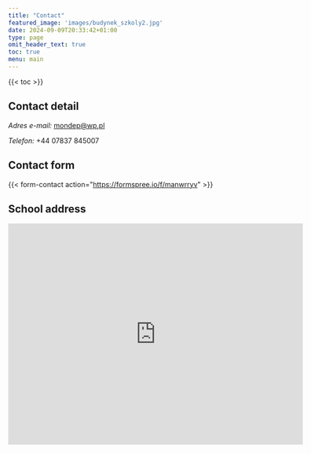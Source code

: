 ```yaml
---
title: "Contact"
featured_image: 'images/budynek_szkoly2.jpg'
date: 2024-09-09T20:33:42+01:00
type: page
omit_header_text: true
toc: true
menu: main
---
```


{{< toc >}}

## Contact detail

*Adres e-mail:* [mondep@wp.pl](mailto:mondep@wp.pl)

*Telefon:* +44 07837 845007

## Contact form

{{< form-contact action="https://formspree.io/f/manwrryv"  >}}

## School address

<iframe src="https://www.google.com/maps/embed?pb=!1m14!1m8!1m3!1d9424.850777942613!2d-2.2204163!3d53.8034989!3m2!1i1024!2i768!4f13.1!3m3!1m2!1s0x487b96cd4ca19379%3A0x3843b52c2b75e8ff!2sSir%20John%20Thursby%20Community%20College!5e0!3m2!1spl!2suk!4v1726247506278!5m2!1spl!2suk" width="600" height="450" style="border:0;" allowfullscreen="" loading="lazy" referrerpolicy="no-referrer-when-downgrade"></iframe>
